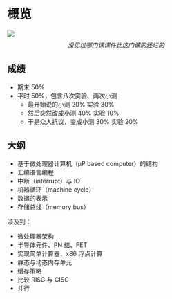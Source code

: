 
概览
==


![](https://s2.loli.net/2023/05/30/VPh35gdUTHuQ6Zp.png)
$$没见过哪门课课件比这门课的还烂的$$


成绩
--


* 期末 50%
* 平时 50%，包含八次实验、两次小测
	+ 最开始说的小测 20% 实验 30%
	+ 然后突然改成小测 40% 实验 10%
	+ 于是众人抗议，变成小测 30% 实验 20%


大纲
--


* 基于微处理器计算机（μP based computer）的结构
* 汇编语言编程
* 中断（interrupt）与 IO
* 机器循环（machine cycle）
* 数据的表示
* 存储总线（memory bus）


涉及到：


* 微处理器架构
* 半导体元件、PN 结、FET
* 实现简单计算器、x86 浮点计算
* 静态与动态内存单元
* 缓存策略
* 比较 RISC 与 CISC
* 并行


